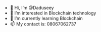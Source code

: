 - 👋 Hi, I’m @Daduseey
- 👀 I’m interested in Blockchain technology 
- 🌱 I’m currently learning Blockchain 
- 📫 My contact is: 08067062737

<!---
Daduseey/Daduseey is a ✨ special ✨ repository because its `README.md` (this file) appears on your GitHub profile.
You can click the Preview link to take a look at your changes.
--->
